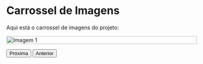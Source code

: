 # Carrossel de Imagens

Aqui está o carrossel de imagens do projeto:

<div style="width:100%; overflow:hidden; max-width:500px;">
  <div style="display: flex; transition: transform 0.5s ease;">
    <img src="https://i.postimg.cc/D4z509kr/1.png" alt="Imagem 1" style="width:100%; flex-shrink: 0;">
    <img src="https://i.postimg.cc/0Mnc8835/2.png" alt="Imagem 2" style="width:100%; flex-shrink: 0;">
    <img src="https://i.postimg.cc/SnYTWbXV/3.png" alt="Imagem 3" style="width:100%; flex-shrink: 0;">
    <img src="https://i.postimg.cc/mzBmfcm6/4.png" alt="Imagem 4" style="width:100%; flex-shrink: 0;">
    <img src="https://i.postimg.cc/cKQFb7Bn/5.png" alt="Imagem 5" style="width:100%; flex-shrink: 0;">
    <img src="https://i.postimg.cc/943xbgZ2/6.png" alt="Imagem 6" style="width:100%; flex-shrink: 0;">
  </div>
</div>


<button onclick="document.querySelector('div > div').style.transform = 'translateX(-100%)'">Próxima</button>
<button onclick="document.querySelector('div > div').style.transform = 'translateX(0)'">Anterior</button>
